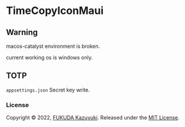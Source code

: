# TimeCopyIconMaui

## Warning

macos-catalyst environment is broken.

current working os is windows only.

## TOTP

`appsettings.json` Secret key write.

### License

Copyright © 2022, [FUKUDA Kazuyuki](https://github.com/kzfk).
Released under the [MIT License](LICENSE).

